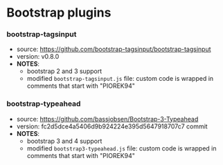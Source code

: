 # Bootstrap plugins

### bootstrap-tagsinput
* source: https://github.com/bootstrap-tagsinput/bootstrap-tagsinput
* version: v0.8.0
* __NOTES__:
  - bootstrap 2 and 3 support
  - modified `bootstrap-tagsinput.js` file: custom code is wrapped in comments that start with "PIOREK94"

### bootstrap-typeahead
* source: https://github.com/bassjobsen/Bootstrap-3-Typeahead
* version: fc2d5dce4a5406d9b924224e395d5647918707c7 commit
* __NOTES__:
  - bootstrap 3 and 4 support
  - modified `bootstrap3-typeahead.js` file: custom code is wrapped in comments that start with "PIOREK94"
